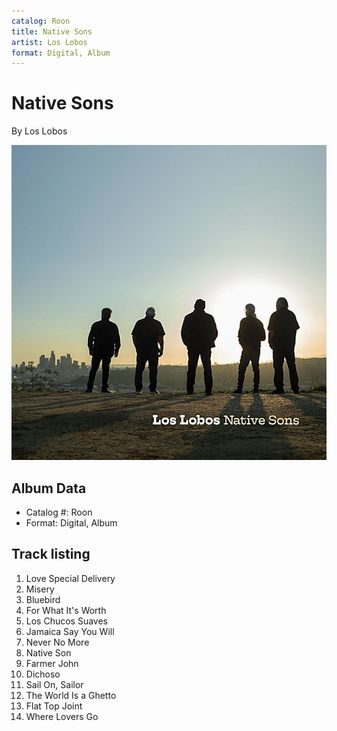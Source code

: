 ```yaml
---
catalog: Roon
title: Native Sons
artist: Los Lobos
format: Digital, Album
---
```


# Native Sons

By Los Lobos

![](../../assets/albumcovers/Los_Lobos-Native_Sons.png)

## Album Data

- Catalog #: Roon
- Format: Digital, Album


## Track listing


1. Love Special Delivery
2. Misery
3. Bluebird
4. For What It's Worth
5. Los Chucos Suaves
6. Jamaica Say You Will
7. Never No More
8. Native Son
9. Farmer John
10. Dichoso
11. Sail On, Sailor
12. The World Is a Ghetto
13. Flat Top Joint
14. Where Lovers Go

